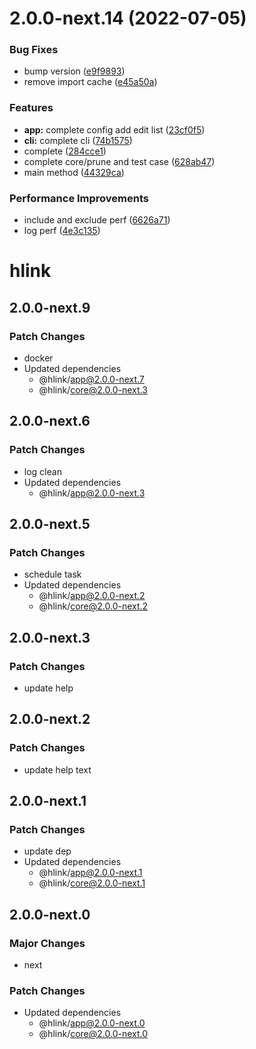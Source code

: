 # 2.0.0-next.14 (2022-07-05)

### Bug Fixes

- bump version ([e9f9893](https://github.com/likun7981/hlink/commit/e9f9893217112a8dc43bc9b3b6e3f7d41578810d))
- remove import cache ([e45a50a](https://github.com/likun7981/hlink/commit/e45a50a3c109c4d21259bc35db586b3f0c7d1d98))

### Features

- **app:** complete config add edit list ([23cf0f5](https://github.com/likun7981/hlink/commit/23cf0f561c467c40670e6ca319a0f8242adcc425))
- **cli:** complete cli ([74b1575](https://github.com/likun7981/hlink/commit/74b1575f541805635bee39bb913b9ffb0709c9f5))
- complete ([284cce1](https://github.com/likun7981/hlink/commit/284cce17c25112716e47ec99fa4b725bcaeaa0b5))
- complete core/prune and test case ([628ab47](https://github.com/likun7981/hlink/commit/628ab47a4206953910ec408c68ca88a32152ad5f))
- main method ([44329ca](https://github.com/likun7981/hlink/commit/44329ca23dfac50494d055afcea513ba676c56c7))

### Performance Improvements

- include and exclude perf ([6626a71](https://github.com/likun7981/hlink/commit/6626a71e2b42ee278838258c3c9a19c63903cd34))
- log perf ([4e3c135](https://github.com/likun7981/hlink/commit/4e3c135448a763cc838aa691b327e409474cf01a))

# hlink

## 2.0.0-next.9

### Patch Changes

- docker
- Updated dependencies
  - @hlink/app@2.0.0-next.7
  - @hlink/core@2.0.0-next.3

## 2.0.0-next.6

### Patch Changes

- log clean
- Updated dependencies
  - @hlink/app@2.0.0-next.3

## 2.0.0-next.5

### Patch Changes

- schedule task
- Updated dependencies
  - @hlink/app@2.0.0-next.2
  - @hlink/core@2.0.0-next.2

## 2.0.0-next.3

### Patch Changes

- update help

## 2.0.0-next.2

### Patch Changes

- update help text

## 2.0.0-next.1

### Patch Changes

- update dep
- Updated dependencies
  - @hlink/app@2.0.0-next.1
  - @hlink/core@2.0.0-next.1

## 2.0.0-next.0

### Major Changes

- next

### Patch Changes

- Updated dependencies
  - @hlink/app@2.0.0-next.0
  - @hlink/core@2.0.0-next.0
